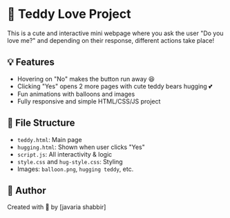 # 💖 Teddy Love Project

This is a cute and interactive mini webpage where you ask the user "Do you love me?" and depending on their response, different actions take place!

## 💡 Features
- Hovering on "No" makes the button run away 😆
- Clicking "Yes" opens 2 more pages with cute teddy bears hugging 💕
- Fun animations with balloons and images
- Fully responsive and simple HTML/CSS/JS project

## 📁 File Structure

- `teddy.html`: Main page
- `hugging.html`: Shown when user clicks "Yes"
- `script.js`: All interactivity & logic
- `style.css` and `hug-style.css`: Styling
- Images: `balloon.png`, `hugging teddy`, etc.

## 🤝 Author
Created with 💖 by [javaria shabbir]
